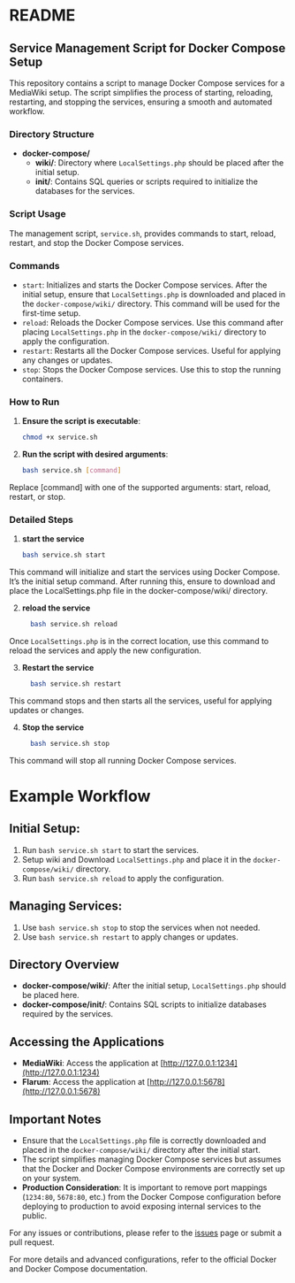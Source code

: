 # README

## Service Management Script for Docker Compose Setup

This repository contains a script to manage Docker Compose services for a MediaWiki setup. The script simplifies the process of starting, reloading, restarting, and stopping the services, ensuring a smooth and automated workflow.

### Directory Structure

- **docker-compose/**
  - **wiki/**: Directory where `LocalSettings.php` should be placed after the initial setup.
  - **init/**: Contains SQL queries or scripts required to initialize the databases for the services.

### Script Usage

The management script, `service.sh`, provides commands to start, reload, restart, and stop the Docker Compose services. 

### Commands

- `start`: Initializes and starts the Docker Compose services. After the initial setup, ensure that `LocalSettings.php` is downloaded and placed in the `docker-compose/wiki/` directory. This command will be used for the first-time setup.
- `reload`: Reloads the Docker Compose services. Use this command after placing `LocalSettings.php` in the `docker-compose/wiki/` directory to apply the configuration.
- `restart`: Restarts all the Docker Compose services. Useful for applying any changes or updates.
- `stop`: Stops the Docker Compose services. Use this to stop the running containers.

### How to Run

1. **Ensure the script is executable**: 
   ```bash
   chmod +x service.sh
2. **Run the script with desired arguments**:
    ```bash
    bash service.sh [command]

Replace [command] with one of the supported arguments: start, reload, restart, or stop.

### Detailed Steps
1. **start the service**
   ```bash
   bash service.sh start
This command will initialize and start the services using Docker Compose. It’s the initial setup command. After running this, ensure to download and place the LocalSettings.php file in the docker-compose/wiki/ directory.

2. **reload the service**
   ```bash
     bash service.sh reload
Once `LocalSettings.php` is in the correct location, use this command to reload the services and apply the new configuration.

3. **Restart the service**
   ```bash
     bash service.sh restart
This command stops and then starts all the services, useful for applying updates or changes.

4. **Stop the service**
   ```bash
     bash service.sh stop
This command will stop all running Docker Compose services.

# Example Workflow

## Initial Setup:

1. Run `bash service.sh start` to start the services.
2. Setup wiki and Download `LocalSettings.php` and place it in the `docker-compose/wiki/` directory.
3. Run `bash service.sh reload` to apply the configuration.

## Managing Services:

1. Use `bash service.sh stop` to stop the services when not needed.
2. Use `bash service.sh restart` to apply changes or updates.

## Directory Overview

- **docker-compose/wiki/**: After the initial setup, `LocalSettings.php` should be placed here.
- **docker-compose/init/**: Contains SQL scripts to initialize databases required by the services.

## Accessing the Applications

- **MediaWiki**: Access the application at [http://127.0.0.1:1234](http://127.0.0.1:1234)
- **Flarum**: Access the application at [http://127.0.0.1:5678](http://127.0.0.1:5678)

## Important Notes

- Ensure that the `LocalSettings.php` file is correctly downloaded and placed in the `docker-compose/wiki/` directory after the initial start.
- The script simplifies managing Docker Compose services but assumes that the Docker and Docker Compose environments are correctly set up on your system.
- **Production Consideration**: It is important to remove port mappings (`1234:80`, `5678:80`, etc.) from the Docker Compose configuration before deploying to production to avoid exposing internal services to the public.

For any issues or contributions, please refer to the [issues](https://github.com/rafimojabi/our-knowledge-base) page or submit a pull request.

For more details and advanced configurations, refer to the official Docker and Docker Compose documentation.


